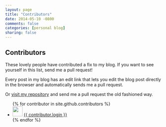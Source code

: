 ```yaml
---
layout: page
title: "Contributors"
date: 2014-05-10 -0800
comments: false
categories: [personal blog]
sharing: false
---
```


## Contributors

These lovely people have contributed a fix to my blog. If you want
to see yourself in this list, send me a pull request!

Every post in my blog has an edit link that lets you edit the blog post directly in the browser and automatically sends me a pull request.

Or [visit my repository]({{site.github.repository_url}}) and send me a pull
request the old fashioned way.

<ul>
{% for contributor in site.github.contributors %}
  <li>
    <img src="{{ contributor.avatar_url }}" width="32" height="32" /> <a href="https://github.com/{{ contributor.login }}">{{ contributor.login }}</a>
  </li>
{% endfor %}
</ul>
